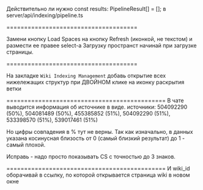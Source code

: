 Действительно ли нужно
const results: PipelineResult[] = [];
в server/api/indexing/pipeline.ts

=====================================

Замени кнопку  Load Spaces на кнопку Refresh (иконкой, не текстом) и размести ее правее select-а
Загрузку пространст начинай при загрузке страницы.

=====================================

На закладке `Wiki Indexing Management` добавь открытие всех нижележащих структур при ДВОЙНОМ клике на иконку раскрытия ветки

=============================================
В чате выводится информация об источнике в виде.
источники: 504092290 (50%), 504081489 (50%), 455385852 (51%), 504092290 (51%), 533398570 (51%), 539017461 (51%)

Но цифры совпадения в % тут не верны. Так как изначально, в данных указана косинусная близость от 0 (самый близкий результат) до 1 - самый плохой.

Исправь - надо просто показывать CS с точностью до 3 знаков.

=============================================
И wiki_id оборачивай в ссылку, по которой открывается страница wiki в новом окне

